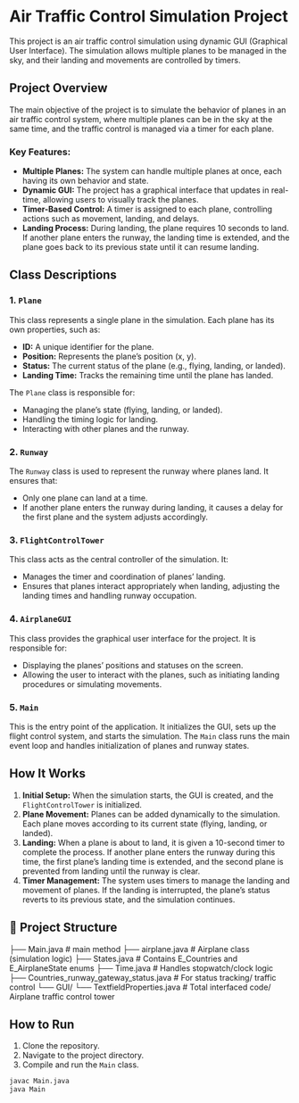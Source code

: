# Air Traffic Control Simulation Project

This project is an air traffic control simulation using dynamic GUI (Graphical User Interface). The simulation allows multiple planes to be managed in the sky, and their landing and movements are controlled by timers.

## Project Overview

The main objective of the project is to simulate the behavior of planes in an air traffic control system, where multiple planes can be in the sky at the same time, and the traffic control is managed via a timer for each plane. 

### Key Features:
- **Multiple Planes:** The system can handle multiple planes at once, each having its own behavior and state.
- **Dynamic GUI:** The project has a graphical interface that updates in real-time, allowing users to visually track the planes.
- **Timer-Based Control:** A timer is assigned to each plane, controlling actions such as movement, landing, and delays.
- **Landing Process:** During landing, the plane requires 10 seconds to land. If another plane enters the runway, the landing time is extended, and the plane goes back to its previous state until it can resume landing.

## Class Descriptions

### 1. `Plane`
This class represents a single plane in the simulation. Each plane has its own properties, such as:
- **ID:** A unique identifier for the plane.
- **Position:** Represents the plane’s position (x, y).
- **Status:** The current status of the plane (e.g., flying, landing, or landed).
- **Landing Time:** Tracks the remaining time until the plane has landed.

The `Plane` class is responsible for:
- Managing the plane’s state (flying, landing, or landed).
- Handling the timing logic for landing.
- Interacting with other planes and the runway.

### 2. `Runway`
The `Runway` class is used to represent the runway where planes land. It ensures that:
- Only one plane can land at a time.
- If another plane enters the runway during landing, it causes a delay for the first plane and the system adjusts accordingly.

### 3. `FlightControlTower`
This class acts as the central controller of the simulation. It:
- Manages the timer and coordination of planes’ landing.
- Ensures that planes interact appropriately when landing, adjusting the landing times and handling runway occupation.

### 4. `AirplaneGUI`
This class provides the graphical user interface for the project. It is responsible for:
- Displaying the planes’ positions and statuses on the screen.
- Allowing the user to interact with the planes, such as initiating landing procedures or simulating movements.

### 5. `Main`
This is the entry point of the application. It initializes the GUI, sets up the flight control system, and starts the simulation. The `Main` class runs the main event loop and handles initialization of planes and runway states.

## How It Works

1. **Initial Setup:** When the simulation starts, the GUI is created, and the `FlightControlTower` is initialized.
2. **Plane Movement:** Planes can be added dynamically to the simulation. Each plane moves according to its current state (flying, landing, or landed).
3. **Landing:** When a plane is about to land, it is given a 10-second timer to complete the process. If another plane enters the runway during this time, the first plane’s landing time is extended, and the second plane is prevented from landing until the runway is clear.
4. **Timer Management:** The system uses timers to manage the landing and movement of planes. If the landing is interrupted, the plane’s status reverts to its previous state, and the simulation continues.

## 📁 Project Structure
├── Main.java                        # main method
├── airplane.java                    # Airplane class (simulation logic)
├── States.java                      # Contains E_Countries and E_AirplaneState enums
├── Time.java                        # Handles stopwatch/clock logic
├── Countries_runway_gateway_status.java  # For status tracking/ traffic control
└── GUI/
    └── TextfieldProperties.java     # Total interfaced code/ Airplane traffic control tower

## How to Run

1. Clone the repository.
2. Navigate to the project directory.
3. Compile and run the `Main` class.

```bash
javac Main.java
java Main

